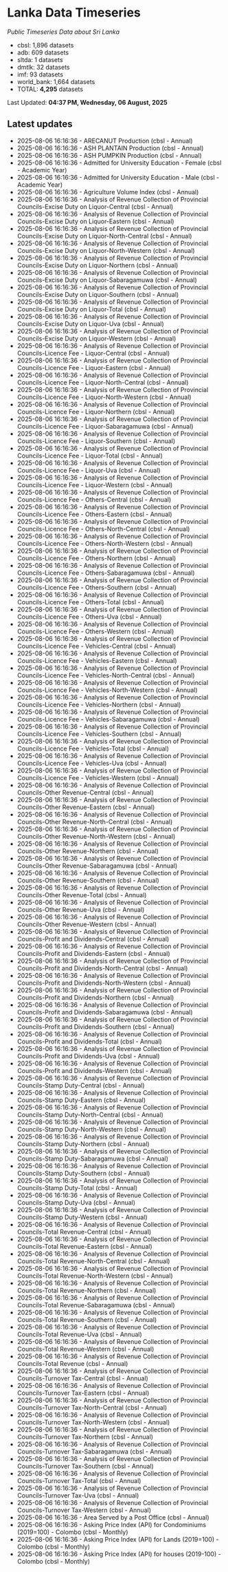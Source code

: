 # Lanka Data Timeseries
*Public Timeseries Data about Sri Lanka*

* cbsl: 1,896 datasets
* adb: 609 datasets
* sltda: 1 datasets
* dmtlk: 32 datasets
* imf: 93 datasets
* world_bank: 1,664 datasets
* TOTAL: **4,295** datasets

Last Updated: **04:37 PM, Wednesday, 06 August, 2025**

## Latest updates

* 2025-08-06 16:16:36 - ARECANUT Production (cbsl - Annual)
* 2025-08-06 16:16:36 - ASH PLANTAIN Production (cbsl - Annual)
* 2025-08-06 16:16:36 - ASH PUMPKIN Production (cbsl - Annual)
* 2025-08-06 16:16:36 - Admitted for University Education - Female (cbsl - Academic Year)
* 2025-08-06 16:16:36 - Admitted for University Education - Male (cbsl - Academic Year)
* 2025-08-06 16:16:36 - Agriculture Volume Index (cbsl - Annual)
* 2025-08-06 16:16:36 - Analysis of Revenue Collection of Provincial Councils-Excise Duty on Liquor-Central (cbsl - Annual)
* 2025-08-06 16:16:36 - Analysis of Revenue Collection of Provincial Councils-Excise Duty on Liquor-Eastern (cbsl - Annual)
* 2025-08-06 16:16:36 - Analysis of Revenue Collection of Provincial Councils-Excise Duty on Liquor-North-Central (cbsl - Annual)
* 2025-08-06 16:16:36 - Analysis of Revenue Collection of Provincial Councils-Excise Duty on Liquor-North-Western (cbsl - Annual)
* 2025-08-06 16:16:36 - Analysis of Revenue Collection of Provincial Councils-Excise Duty on Liquor-Northern (cbsl - Annual)
* 2025-08-06 16:16:36 - Analysis of Revenue Collection of Provincial Councils-Excise Duty on Liquor-Sabaragamuwa (cbsl - Annual)
* 2025-08-06 16:16:36 - Analysis of Revenue Collection of Provincial Councils-Excise Duty on Liquor-Southern (cbsl - Annual)
* 2025-08-06 16:16:36 - Analysis of Revenue Collection of Provincial Councils-Excise Duty on Liquor-Total (cbsl - Annual)
* 2025-08-06 16:16:36 - Analysis of Revenue Collection of Provincial Councils-Excise Duty on Liquor-Uva (cbsl - Annual)
* 2025-08-06 16:16:36 - Analysis of Revenue Collection of Provincial Councils-Excise Duty on Liquor-Western (cbsl - Annual)
* 2025-08-06 16:16:36 - Analysis of Revenue Collection of Provincial Councils-Licence Fee - Liquor-Central (cbsl - Annual)
* 2025-08-06 16:16:36 - Analysis of Revenue Collection of Provincial Councils-Licence Fee - Liquor-Eastern (cbsl - Annual)
* 2025-08-06 16:16:36 - Analysis of Revenue Collection of Provincial Councils-Licence Fee - Liquor-North-Central (cbsl - Annual)
* 2025-08-06 16:16:36 - Analysis of Revenue Collection of Provincial Councils-Licence Fee - Liquor-North-Western (cbsl - Annual)
* 2025-08-06 16:16:36 - Analysis of Revenue Collection of Provincial Councils-Licence Fee - Liquor-Northern (cbsl - Annual)
* 2025-08-06 16:16:36 - Analysis of Revenue Collection of Provincial Councils-Licence Fee - Liquor-Sabaragamuwa (cbsl - Annual)
* 2025-08-06 16:16:36 - Analysis of Revenue Collection of Provincial Councils-Licence Fee - Liquor-Southern (cbsl - Annual)
* 2025-08-06 16:16:36 - Analysis of Revenue Collection of Provincial Councils-Licence Fee - Liquor-Total (cbsl - Annual)
* 2025-08-06 16:16:36 - Analysis of Revenue Collection of Provincial Councils-Licence Fee - Liquor-Uva (cbsl - Annual)
* 2025-08-06 16:16:36 - Analysis of Revenue Collection of Provincial Councils-Licence Fee - Liquor-Western (cbsl - Annual)
* 2025-08-06 16:16:36 - Analysis of Revenue Collection of Provincial Councils-Licence Fee - Others-Central (cbsl - Annual)
* 2025-08-06 16:16:36 - Analysis of Revenue Collection of Provincial Councils-Licence Fee - Others-Eastern (cbsl - Annual)
* 2025-08-06 16:16:36 - Analysis of Revenue Collection of Provincial Councils-Licence Fee - Others-North-Central (cbsl - Annual)
* 2025-08-06 16:16:36 - Analysis of Revenue Collection of Provincial Councils-Licence Fee - Others-North-Western (cbsl - Annual)
* 2025-08-06 16:16:36 - Analysis of Revenue Collection of Provincial Councils-Licence Fee - Others-Northern (cbsl - Annual)
* 2025-08-06 16:16:36 - Analysis of Revenue Collection of Provincial Councils-Licence Fee - Others-Sabaragamuwa (cbsl - Annual)
* 2025-08-06 16:16:36 - Analysis of Revenue Collection of Provincial Councils-Licence Fee - Others-Southern (cbsl - Annual)
* 2025-08-06 16:16:36 - Analysis of Revenue Collection of Provincial Councils-Licence Fee - Others-Total (cbsl - Annual)
* 2025-08-06 16:16:36 - Analysis of Revenue Collection of Provincial Councils-Licence Fee - Others-Uva (cbsl - Annual)
* 2025-08-06 16:16:36 - Analysis of Revenue Collection of Provincial Councils-Licence Fee - Others-Western (cbsl - Annual)
* 2025-08-06 16:16:36 - Analysis of Revenue Collection of Provincial Councils-Licence Fee - Vehicles-Central (cbsl - Annual)
* 2025-08-06 16:16:36 - Analysis of Revenue Collection of Provincial Councils-Licence Fee - Vehicles-Eastern (cbsl - Annual)
* 2025-08-06 16:16:36 - Analysis of Revenue Collection of Provincial Councils-Licence Fee - Vehicles-North-Central (cbsl - Annual)
* 2025-08-06 16:16:36 - Analysis of Revenue Collection of Provincial Councils-Licence Fee - Vehicles-North-Western (cbsl - Annual)
* 2025-08-06 16:16:36 - Analysis of Revenue Collection of Provincial Councils-Licence Fee - Vehicles-Northern (cbsl - Annual)
* 2025-08-06 16:16:36 - Analysis of Revenue Collection of Provincial Councils-Licence Fee - Vehicles-Sabaragamuwa (cbsl - Annual)
* 2025-08-06 16:16:36 - Analysis of Revenue Collection of Provincial Councils-Licence Fee - Vehicles-Southern (cbsl - Annual)
* 2025-08-06 16:16:36 - Analysis of Revenue Collection of Provincial Councils-Licence Fee - Vehicles-Total (cbsl - Annual)
* 2025-08-06 16:16:36 - Analysis of Revenue Collection of Provincial Councils-Licence Fee - Vehicles-Uva (cbsl - Annual)
* 2025-08-06 16:16:36 - Analysis of Revenue Collection of Provincial Councils-Licence Fee - Vehicles-Western (cbsl - Annual)
* 2025-08-06 16:16:36 - Analysis of Revenue Collection of Provincial Councils-Other Revenue-Central (cbsl - Annual)
* 2025-08-06 16:16:36 - Analysis of Revenue Collection of Provincial Councils-Other Revenue-Eastern (cbsl - Annual)
* 2025-08-06 16:16:36 - Analysis of Revenue Collection of Provincial Councils-Other Revenue-North-Central (cbsl - Annual)
* 2025-08-06 16:16:36 - Analysis of Revenue Collection of Provincial Councils-Other Revenue-North-Western (cbsl - Annual)
* 2025-08-06 16:16:36 - Analysis of Revenue Collection of Provincial Councils-Other Revenue-Northern (cbsl - Annual)
* 2025-08-06 16:16:36 - Analysis of Revenue Collection of Provincial Councils-Other Revenue-Sabaragamuwa (cbsl - Annual)
* 2025-08-06 16:16:36 - Analysis of Revenue Collection of Provincial Councils-Other Revenue-Southern (cbsl - Annual)
* 2025-08-06 16:16:36 - Analysis of Revenue Collection of Provincial Councils-Other Revenue-Total (cbsl - Annual)
* 2025-08-06 16:16:36 - Analysis of Revenue Collection of Provincial Councils-Other Revenue-Uva (cbsl - Annual)
* 2025-08-06 16:16:36 - Analysis of Revenue Collection of Provincial Councils-Other Revenue-Western (cbsl - Annual)
* 2025-08-06 16:16:36 - Analysis of Revenue Collection of Provincial Councils-Profit and Dividends-Central (cbsl - Annual)
* 2025-08-06 16:16:36 - Analysis of Revenue Collection of Provincial Councils-Profit and Dividends-Eastern (cbsl - Annual)
* 2025-08-06 16:16:36 - Analysis of Revenue Collection of Provincial Councils-Profit and Dividends-North-Central (cbsl - Annual)
* 2025-08-06 16:16:36 - Analysis of Revenue Collection of Provincial Councils-Profit and Dividends-North-Western (cbsl - Annual)
* 2025-08-06 16:16:36 - Analysis of Revenue Collection of Provincial Councils-Profit and Dividends-Northern (cbsl - Annual)
* 2025-08-06 16:16:36 - Analysis of Revenue Collection of Provincial Councils-Profit and Dividends-Sabaragamuwa (cbsl - Annual)
* 2025-08-06 16:16:36 - Analysis of Revenue Collection of Provincial Councils-Profit and Dividends-Southern (cbsl - Annual)
* 2025-08-06 16:16:36 - Analysis of Revenue Collection of Provincial Councils-Profit and Dividends-Total (cbsl - Annual)
* 2025-08-06 16:16:36 - Analysis of Revenue Collection of Provincial Councils-Profit and Dividends-Uva (cbsl - Annual)
* 2025-08-06 16:16:36 - Analysis of Revenue Collection of Provincial Councils-Profit and Dividends-Western (cbsl - Annual)
* 2025-08-06 16:16:36 - Analysis of Revenue Collection of Provincial Councils-Stamp Duty-Central (cbsl - Annual)
* 2025-08-06 16:16:36 - Analysis of Revenue Collection of Provincial Councils-Stamp Duty-Eastern (cbsl - Annual)
* 2025-08-06 16:16:36 - Analysis of Revenue Collection of Provincial Councils-Stamp Duty-North-Central (cbsl - Annual)
* 2025-08-06 16:16:36 - Analysis of Revenue Collection of Provincial Councils-Stamp Duty-North-Western (cbsl - Annual)
* 2025-08-06 16:16:36 - Analysis of Revenue Collection of Provincial Councils-Stamp Duty-Northern (cbsl - Annual)
* 2025-08-06 16:16:36 - Analysis of Revenue Collection of Provincial Councils-Stamp Duty-Sabaragamuwa (cbsl - Annual)
* 2025-08-06 16:16:36 - Analysis of Revenue Collection of Provincial Councils-Stamp Duty-Southern (cbsl - Annual)
* 2025-08-06 16:16:36 - Analysis of Revenue Collection of Provincial Councils-Stamp Duty-Total (cbsl - Annual)
* 2025-08-06 16:16:36 - Analysis of Revenue Collection of Provincial Councils-Stamp Duty-Uva (cbsl - Annual)
* 2025-08-06 16:16:36 - Analysis of Revenue Collection of Provincial Councils-Stamp Duty-Western (cbsl - Annual)
* 2025-08-06 16:16:36 - Analysis of Revenue Collection of Provincial Councils-Total Revenue-Central (cbsl - Annual)
* 2025-08-06 16:16:36 - Analysis of Revenue Collection of Provincial Councils-Total Revenue-Eastern (cbsl - Annual)
* 2025-08-06 16:16:36 - Analysis of Revenue Collection of Provincial Councils-Total Revenue-North-Central (cbsl - Annual)
* 2025-08-06 16:16:36 - Analysis of Revenue Collection of Provincial Councils-Total Revenue-North-Western (cbsl - Annual)
* 2025-08-06 16:16:36 - Analysis of Revenue Collection of Provincial Councils-Total Revenue-Northern (cbsl - Annual)
* 2025-08-06 16:16:36 - Analysis of Revenue Collection of Provincial Councils-Total Revenue-Sabaragamuwa (cbsl - Annual)
* 2025-08-06 16:16:36 - Analysis of Revenue Collection of Provincial Councils-Total Revenue-Southern (cbsl - Annual)
* 2025-08-06 16:16:36 - Analysis of Revenue Collection of Provincial Councils-Total Revenue-Uva (cbsl - Annual)
* 2025-08-06 16:16:36 - Analysis of Revenue Collection of Provincial Councils-Total Revenue-Western (cbsl - Annual)
* 2025-08-06 16:16:36 - Analysis of Revenue Collection of Provincial Councils-Total Revenue (cbsl - Annual)
* 2025-08-06 16:16:36 - Analysis of Revenue Collection of Provincial Councils-Turnover Tax-Central (cbsl - Annual)
* 2025-08-06 16:16:36 - Analysis of Revenue Collection of Provincial Councils-Turnover Tax-Eastern (cbsl - Annual)
* 2025-08-06 16:16:36 - Analysis of Revenue Collection of Provincial Councils-Turnover Tax-North-Central (cbsl - Annual)
* 2025-08-06 16:16:36 - Analysis of Revenue Collection of Provincial Councils-Turnover Tax-North-Western (cbsl - Annual)
* 2025-08-06 16:16:36 - Analysis of Revenue Collection of Provincial Councils-Turnover Tax-Northern (cbsl - Annual)
* 2025-08-06 16:16:36 - Analysis of Revenue Collection of Provincial Councils-Turnover Tax-Sabaragamuwa (cbsl - Annual)
* 2025-08-06 16:16:36 - Analysis of Revenue Collection of Provincial Councils-Turnover Tax-Southern (cbsl - Annual)
* 2025-08-06 16:16:36 - Analysis of Revenue Collection of Provincial Councils-Turnover Tax-Total (cbsl - Annual)
* 2025-08-06 16:16:36 - Analysis of Revenue Collection of Provincial Councils-Turnover Tax-Uva (cbsl - Annual)
* 2025-08-06 16:16:36 - Analysis of Revenue Collection of Provincial Councils-Turnover Tax-Western (cbsl - Annual)
* 2025-08-06 16:16:36 - Area Served by a Post Office (cbsl - Annual)
* 2025-08-06 16:16:36 - Asking Price Index (API) for Condominiums (2019=100) - Colombo (cbsl - Monthly)
* 2025-08-06 16:16:36 - Asking Price Index (API) for Lands (2019=100) - Colombo (cbsl - Monthly)
* 2025-08-06 16:16:36 - Asking Price Index (API) for houses (2019-100) - Colombo (cbsl - Monthly)